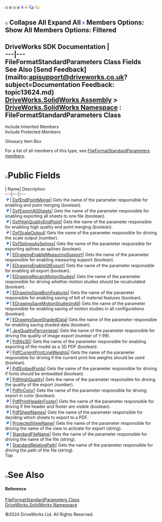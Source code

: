 ![](dotnetimages/collapse.gif) ![](dotnetimages/expand.gif) ![](dotnetimages/collapse.gif) ![](dotnetimages/expand.gif) ![](dotnetimages/drpdown.gif) ![](dotnetimages/drpdown_orange.gif) ![](dotnetimages/copycode.gif) ![](dotnetimages/copycodeHighlight.gif)

![](dotnetimages/collapse.gif) Collapse All Expand All ![](dotnetimages/drpdown.gif) Members Options: Show All  Members Options: Filtered   
---  
DriveWorks SDK Documentation  |   
---|---  
FileFormatStandardParameters Class Fields   
See Also [Send Feedback](mailto:apisupport@driveworks.co.uk?subject=Documentation Feedback: topic13624.md)  
[DriveWorks.SolidWorks Assembly](topic13342.md) > [DriveWorks.SolidWorks Namespace](topic13345.md) : FileFormatStandardParameters Class  
---  
  
Include Inherited Members    
Include Protected Members    


Glossary Item Box

For a list of all members of this type, see [FileFormatStandardParameters members](topic13625.md).

# ![](dotnetimages/collapse.gif)Public Fields

| Name| Description  
---|---|---  
![Public Field](dotnetimages/publicField.gif)| [DxfEndPointMerge](topic13631.md)| Gets the name of the parameter responsible for enabling end point merging (boolean).   
![Public Field](dotnetimages/publicField.gif)| [DxfExportAllSheets](topic13632.md)| Gets the name of the parameter responsible for enabling exporting all sheets to one file (boolean).   
![Public Field](dotnetimages/publicField.gif)| [DxfHighQualityEndPoint](topic13633.md)| Gets the name of the parameter responsible for enabling high quality end point merging (boolean).   
![Public Field](dotnetimages/publicField.gif)| [DxfScaleOutput](topic13634.md)| Gets the name of the parameter responsible for driving the scale output (number).   
![Public Field](dotnetimages/publicField.gif)| [DxfSplinesAsSplines](topic13635.md)| Gets the name of the parameter responsible for exporting splines as splines (boolean).   
![Public Field](dotnetimages/publicField.gif)| [EDrawingEnableMeasuringSupport](topic13636.md)| Gets the name of the parameter responsible for enabling measuring support (boolean).   
![Public Field](dotnetimages/publicField.gif)| [EDrawingEnableStlExport](topic13637.md)| Gets the name of the parameter responsible for enabling stl export (boolean).   
![Public Field](dotnetimages/publicField.gif)| [EDrawingRecalcMotionStudies](topic13638.md)| Gets the name of the parameter responsible for driving whether motion studies should be recalculated (boolean).   
![Public Field](dotnetimages/publicField.gif)| [EDrawingSaveBomFeatures](topic13639.md)| Gets the name of the parameter responsible for enabling saving of bill of material features (boolean).   
![Public Field](dotnetimages/publicField.gif)| [EDrawingSaveMotionStudiesInAll](topic13640.md)| Gets the name of the parameter responsible for enabling saving of motion studies in all configurations (boolean).   
![Public Field](dotnetimages/publicField.gif)| [EDrawingSaveShadedData](topic13641.md)| Gets the name of the parameter responsible for enabling saving shaded data (boolean).   
![Public Field](dotnetimages/publicField.gif)| [JpgQualityPercentage](topic13642.md)| Gets the name of the parameter responsible for driving the quality of image export (number of 1-99).   
![Public Field](dotnetimages/publicField.gif)| [PdfAs3D](topic13643.md)| Gets the name of the parameter responsible for enabling exporting of the model as a 3D PDF (boolean).   
![Public Field](dotnetimages/publicField.gif)| [PdfCurrentPrintLineWeights](topic13644.md)| Gets the name of the parameter responsible for driving if the current print line weights should be used (boolean).   
![Public Field](dotnetimages/publicField.gif)| [PdfEmbedFonts](topic13645.md)| Gets the name of the parameter responsible for driving if fonts should be embedded (boolean).   
![Public Field](dotnetimages/publicField.gif)| [PdfHighQuality](topic13646.md)| Gets the name of the parameter responsible for driving the quality of the export (number).   
![Public Field](dotnetimages/publicField.gif)| [PdfInColor](topic13647.md)| Gets the name of the parameter responsible for driving export in color (boolean).   
![Public Field](dotnetimages/publicField.gif)| [PdfPrintHeaderFooter](topic13648.md)| Gets the name of the parameter responsible for driving if the header and footer are visible (boolean).   
![Public Field](dotnetimages/publicField.gif)| [PdfSheetNames](topic13649.md)| Gets the name of the parameter responsible for deciding which sheets to export to a PDF.   
![Public Field](dotnetimages/publicField.gif)| [ProjectedViewName](topic13650.md)| Gets the name of the parameter responsible for driving the name of the view to activate for export (string).   
![Public Field](dotnetimages/publicField.gif)| [StandardFileName](topic13651.md)| Gets the name of the parameter responsible for driving the name of the file (string).   
![Public Field](dotnetimages/publicField.gif)| [StandardRelativePath](topic13652.md)| Gets the name of the parameter responsible for driving the path of the file (string).   
Top

# ![](dotnetimages/collapse.gif)See Also

#### Reference

[FileFormatStandardParameters Class](topic13624.md)   
[DriveWorks.SolidWorks Namespace](topic13345.md)

©2024 DriveWorks Ltd. All Rights Reserved.
